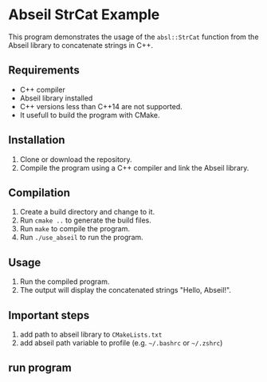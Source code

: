 # Abseil StrCat Example

This program demonstrates the usage of the `absl::StrCat` function from the Abseil library to concatenate strings in C++.

## Requirements
- C++ compiler
- Abseil library installed
- C++ versions less than C++14 are not supported.
- It usefull to build the program with CMake.

## Installation
1. Clone or download the repository.
2. Compile the program using a C++ compiler and link the Abseil library.

## Compilation
1. Create a build directory and change to it.
2. Run `cmake ..` to generate the build files.
3. Run `make` to compile the program.
4. Run `./use_abseil` to run the program.

## Usage
1. Run the compiled program.
2. The output will display the concatenated strings "Hello, Abseil!".

## Important steps
1. add path to abseil library to `CMakeLists.txt`
2. add abseil path variable to profile (e.g. `~/.bashrc` or `~/.zshrc`)

## run program
```

```
